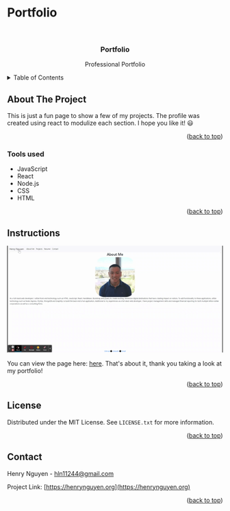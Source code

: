 # Portfolio

<div id="top"></div>

<br />
<div align="center">


<h3 align="center">Portfolio</h3>

  <p align="center">
    Professional Portfolio
    <br />
  </p>
</div>

<details>
  <summary>Table of Contents</summary>
  <ol>
    <li>
      <a href="#about-the-project">About The Project</a>
      <ul>
        <li><a href="#tools-used">Tools used</a></li>
      </ul>
    </li>
    <li>
      <a href="#instructions">Instructions</a>
        </li>
    <li><a href="#license">License</a></li>
    <li><a href="#contact">Contact</a></li>
  </ol>
</details>

## About The Project

This is just a fun page to show a few of my projects. The profile was created using react to modulize each section. I hope you like it! 😃 

<p align="right">(<a href="#top">back to top</a>)</p>

### Tools used

* JavaScript
* React
* Node.js
* CSS
* HTML

<p align="right">(<a href="#top">back to top</a>)</p>

## Instructions

![Alt Text](gif/Portfolio.gif)

You can view the page here: [here](https://henrynguyen.org). That's about it, thank you taking a look at my portfolio!

<p align="right">(<a href="#top">back to top</a>)</p>

## License

Distributed under the MIT License. See `LICENSE.txt` for more information.

<p align="right">(<a href="#top">back to top</a>)</p>

## Contact

Henry Nguyen -  hln11244@gmail.com

Project Link: [https://henrynguyen.org](https://henrynguyen.org)

<p align="right">(<a href="#top">back to top</a>)</p>

[linkedin-url]: https://www.linkedin.com/in/henry11244/

